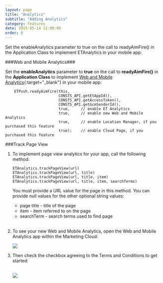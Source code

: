 ```yaml
---
layout: page
title: "Analytics"
subtitle: "Adding Analytics"
category: features
date: 2015-05-14 12:00:00
order: 6
---
```


Set the enableAnalytics parameter to true on the call to readyAimFire() in the Application Class to implement ETAnalytics in your mobile app:

<script src="https://gist.github.com/androidfu/af61cb502cb39cd5d086.js"></script>

###Web and Mobile Analytics###

Set the **enableAnalytics** parameter to **true** on the call to **readyAimFire()** in the **Application Class** to implement [Web and Mobile Analytics](https://help.exacttarget.com/en/documentation/web_and_mobile_analytics/){:target="_blank"} in your mobile app:

~~~ 
    ETPush.readyAimFire(this, 
                        CONSTS_API.getEtAppId(), 
                        CONSTS_API.getAccessToken(), 
                        CONSTS_API.getGcmSenderId(), 
                        true,     // enable ET Analytics
                        true,     // enable new Web and Mobile Analytics 
                        true,     // enable Location Manager, if you purchased this feature
                        true);    // enable Cloud Page, if you purchased this feature
~~~ 

###Track Page View

1.  To implement page view analytics for your app, call the following method:

    ~~~
    ETAnalytics.trackPageView(url)
    ETAnalytics.trackPageView(url, title)
    ETAnalytics.trackPageView(url, title, item)
    ETAnalytics.trackPageView(url, title, item, searchTerms)  
    ~~~
    You must provide a URL value for the page in this method. You can provide null values for the other optional string values:

    * page title - title of the page
    * item - item referred to on the page
    * searchTerm - search terms used to find page
    <br/><br/>
1.  To see your new Web and Mobile Analytics, open the Web and Mobile Analytics app within the Marketing Cloud:
    
    <img class="img-responsive" src="{{ site.baseurl }}/assets/wama_menu.png" />
1.  Then check the checkbox agreeing to the Terms and Conditions to get started:<br/><br/>
    
    <img class="img-responsive" src="{{ site.baseurl }}/assets/wama_t_and_c.png" />